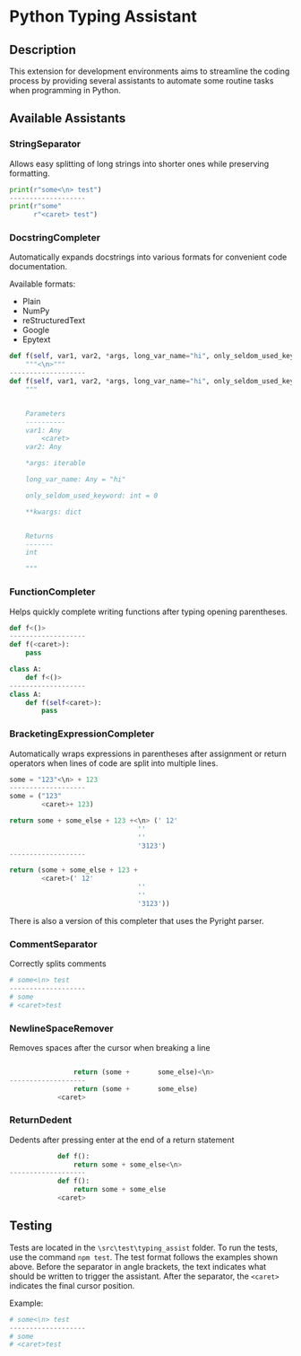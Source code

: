 # Python Typing Assistant

## Description

This extension for development environments aims to streamline the coding process by providing several assistants to automate some routine tasks when programming in Python.

## Available Assistants

### StringSeparator

Allows easy splitting of long strings into shorter ones while preserving formatting.

```python
print(r"some<\n> test")
-------------------
print(r"some"
      r"<caret> test")
```

### DocstringCompleter

Automatically expands docstrings into various formats for convenient code documentation.

Available formats:

- Plain
- NumPy
- reStructuredText
- Google
- Epytext

```python
def f(self, var1, var2, *args, long_var_name="hi", only_seldom_used_keyword: int = 0, **kwargs) -> int:
    """<\n>"""
-------------------
def f(self, var1, var2, *args, long_var_name="hi", only_seldom_used_keyword: int = 0, **kwargs) -> int:
    """


    Parameters
    ----------
    var1: Any
        <caret>
    var2: Any

    *args: iterable

    long_var_name: Any = "hi"

    only_seldom_used_keyword: int = 0

    **kwargs: dict


    Returns
    -------
    int

    """
```

### FunctionCompleter

Helps quickly complete writing functions after typing opening parentheses.

```python
def f<()>
-------------------
def f(<caret>):
    pass
```

```python
class A:
    def f<()>
-------------------
class A:
    def f(self<caret>):
        pass
```

### BracketingExpressionCompleter

Automatically wraps expressions in parentheses after assignment or return operators when lines of code are split into multiple lines.

```python
some = "123"<\n> + 123
-------------------
some = ("123"
        <caret>+ 123)
```

```python
return some + some_else + 123 +<\n> (' 12'
                                ''
                                ''
                                '3123')
-------------------

return (some + some_else + 123 +
        <caret>(' 12'
                                ''
                                ''
                                '3123'))
```

There is also a version of this completer that uses the Pyright parser.

### CommentSeparator

Correctly splits comments

```python
# some<\n> test
-------------------
# some
# <caret>test
```

### NewlineSpaceRemover

Removes spaces after the cursor when breaking a line

```python

                return (some +       some_else)<\n>
-------------------
                return (some +       some_else)
            <caret>
```

### ReturnDedent

Dedents after pressing enter at the end of a return statement

```python
            def f():
                return some + some_else<\n>
-------------------
            def f():
                return some + some_else
            <caret>
```

## Testing

Tests are located in the `\src\test\typing_assist` folder. To run the tests, use the command `npm test`. The test format follows the examples shown above. Before the separator in angle brackets, the text indicates what should be written to trigger the assistant. After the separator, the `<caret>` indicates the final cursor position.

Example:

```python
# some<\n> test
-------------------
# some
# <caret>test
```

